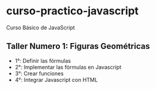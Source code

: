 # curso-practico-javascript
Curso Básico de JavaScript

## Taller Numero 1: Figuras Geométricas

- 1°: Definir las fórmulas
- 2°: Implementar las fórmulas en Javascript
- 3°: Crear funciones
- 4°: Integrar Javascript con HTML

